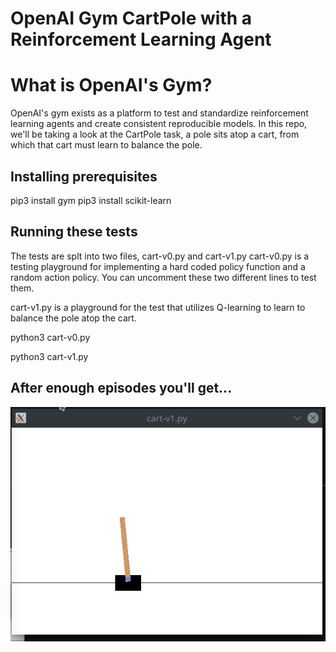 # OpenAI Gym CartPole with a Reinforcement Learning Agent
# What is OpenAI's Gym?

OpenAI's gym exists as a platform to test and standardize reinforcement learning agents and create consistent reproducible models. In this repo, we'll be taking a look at the CartPole task, a pole sits atop a cart, from which that cart must learn to balance the pole.

## Installing prerequisites
pip3 install gym
pip3 install scikit-learn

## Running these tests

The tests are splt into two files, cart-v0.py and cart-v1.py 
cart-v0.py is a testing playground for implementing a hard coded policy function and a random action policy. You can uncomment these two different lines to test them.

cart-v1.py is a playground for the test that utilizes Q-learning to learn to balance the pole atop the cart.

python3 cart-v0.py

python3 cart-v1.py

## After enough episodes you'll get...
![Cart Poggers](cart.gif)
